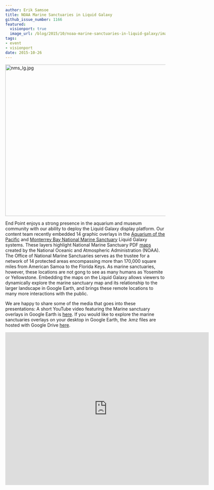 ```yaml
---
author: Erik Samsoe
title: NOAA Marine Sanctuaries in Liquid Galaxy
github_issue_number: 1166
featured:
  visionport: true
  image_url: /blog/2015/10/noaa-marine-sanctuaries-in-liquid-galaxy/image-0.jpeg
tags:
- event
- visionport
date: 2015-10-26
---
```


<img alt="nms_lg.jpg" height="476px;" src="/blog/2015/10/noaa-marine-sanctuaries-in-liquid-galaxy/image-0.jpeg" style="-webkit-transform: rotate(0.00rad); border: none; transform: rotate(0.00rad);" width="624px;"/>

End Point enjoys a strong presence in the aquarium and museum community with our ability to deploy the Liquid Galaxy display platform. Our content team recently embedded 14 graphic overlays in the [Aquarium of the Pacific](http://www.aquariumofpacific.org/) and [Monterrey Bay National Marine Sanctuary](https://montereybay.noaa.gov/) Liquid Galaxy systems. These layers highlight National Marine Sanctuary PDF [maps](https://sanctuaries.noaa.gov/about/maps.html) created by the National Oceanic and Atmospheric Administration (NOAA). The Office of National Marine Sanctuaries serves as the trustee for a network of 14 protected areas encompassing more than 170,000 square miles from American Samoa to the Florida Keys. As marine sanctuaries, however, these locations are not gong to see as many humans as Yosemite or Yellowstone. Embedding the maps on the Liquid Galaxy allows viewers to dynamically explore the marine sanctuary map and its relationship to the larger landscape in Google Earth, and brings these remote locations to many more interactions with the public.

We are happy to share some of the media that goes into these presentations: A short YouTube video featuring the Marine sanctuary overlays in Google Earth is [here](http://goo.gl/VfQccK). If you would like to explore the marine sanctuaries overlays on your desktop in Google Earth, the .kmz files are hosted with Google Drive [here](http://goo.gl/Ku6zik).

<iframe allowfullscreen="" frameborder="0" height="480" src="https://www.youtube.com/embed/Mo8J6I0-YSM" width="640"></iframe>
